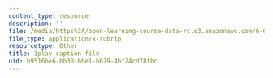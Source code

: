 ```yaml
---
content_type: resource
description: ''
file: /media/https%3A/open-learning-course-data-rc.s3.amazonaws.com/6-00-introduction-to-computer-science-and-programming-fall-2008/b9516be6bb38bbe1b6794bf24cd78fbc_QJ_MPc0TobI.srt
file_type: application/x-subrip
resourcetype: Other
title: 3play caption file
uid: b9516be6-bb38-bbe1-b679-4bf24cd78fbc
---
```

